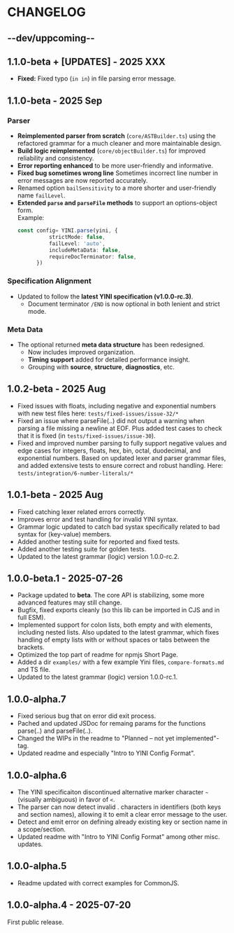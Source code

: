 # CHANGELOG

## --dev/uppcoming--

## 1.1.0-beta + [UPDATES] - 2025 XXX
- **Fixed:** Fixed typo (`in in`) in file parsing error message.

## 1.1.0-beta - 2025 Sep
### Parser
- **Reimplemented parser from scratch** (`core/ASTBuilder.ts`) using the refactored grammar for a much cleaner and more maintainable design.  
- **Build logic reimplemented** (`core/objectBuilder.ts`) for improved reliability and consistency.  
- **Error reporting enhanced** to be more user-friendly and informative.  
- **Fixed bug sometimes wrong line** Sometimes incorrect line number in error messages are now reported accurately.
- Renamed option `bailSensitivity` to a more shorter and user-friendly name `failLevel`.
- **Extended `parse` and `parseFile` methods** to support an options-object form.  
  Example:
  ```ts
  const config= YINI.parse(yini, {
            strictMode: false,
            failLevel: 'auto',
            includeMetaData: false,
            requireDocTerminator: false,
        })  
  ```  
### Specification Alignment
- Updated to follow the **latest YINI specification (v1.0.0-rc.3)**.  
  - Document terminator `/END` is now optional in both lenient and strict mode.
### Meta Data
- The optional returned **meta data structure** has been redesigned.  
  - Now includes improved organization.  
  - **Timing support** added for detailed performance insight.
  - Grouping with **source**, **structure**, **diagnostics**, etc.

## 1.0.2-beta - 2025 Aug
- Fixed issues with floats, including negative and exponential numbers with new test files here: `tests/fixed-issues/issue-32/*`
- Fixed an issue where parseFile(..) did not output a warning when parsing a file missing a newline at EOF. Plus added test cases to check that it is fixed (in `tests/fixed-issues/issue-30`).
- Fixed and improved number parsing to fully support negative values and edge cases for integers, floats, hex, bin, octal, duodecimal, and exponential numbers. Based on updated lexer and parser grammar files, and added extensive tests to ensure correct and robust handling. Here: `tests/integration/6-number-literals/*`

## 1.0.1-beta - 2025 Aug
- Fixed catching lexer related errors correctly.
- Improves error and test handling for invalid YINI syntax.
- Grammar logic updated to catch bad systax specifically related to bad syntax for (key-value) members.
- Added another testing suite for reported and fixed tests.
- Added another testing suite for golden tests.
- Updated to the latest grammar (logic) version 1.0.0-rc.2.

## 1.0.0-beta.1 - 2025-07-26
- Package updated to **beta**. The core API is stabilizing, some more advanced features may still change.
- Bugfix, fixed exports cleanly (so this lib can be imported in CJS and in full ESM).
- Implemented support for colon lists, both empty and with elements, including nested lists. Also updated to the latest grammar, which fixes handling of empty lists with or without spaces or tabs between the brackets.
- Optimized the top part of readme for npmjs Short Page.
- Added a dir `examples/` with a few example Yini files, `compare-formats.md` and TS file.
- Updated to the latest grammar (logic) version 1.0.0-rc.1.

## 1.0.0-alpha.7
- Fixed serious bug that on error did exit process.
- Pached and updated JSDoc for remaing params for the functions parse(..) and parseFile(..).
- Changed the WIPs in the readme to "Planned – not yet implemented"-tag.
- Updated readme and especially "Intro to YINI Config Format".

## 1.0.0-alpha.6
- The YINI specificaiton discontinued alternative marker character `~` (visually ambiguous) in favor of `<`.
- The parser can now detect invalid . characters in identifiers (both keys and section names), allowing it to emit a clear error message to the user.
- Detect and emit error on defining already existing key or section name in a scope/section.
- Updated readme with "Intro to YINI Config Format" among other misc. updates.

## 1.0.0-alpha.5
- Readme updated with correct examples for CommonJS.

## 1.0.0-alpha.4 - 2025-07-20

First public release.